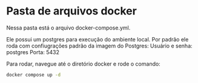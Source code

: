 # Pasta de arquivos docker 

Nessa pasta está o arquivo docker-compose.yml. 

Ele possui um postgres para execução do ambiente local. Por padrão ele roda com confiugrações padrão da imagem do Postgres:
Usuário e senha: postgres
Porta: 5432

Para rodar, navegue até o diretório  docker e rode o comando:

```bash
docker compose up -d
```
